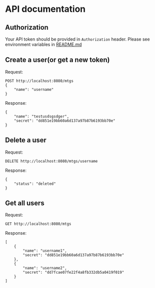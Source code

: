 # API documentation

## Authorization

Your API token should be provided in `Authorization` header. Please see environment variables in [README.md](./README.md)

## Create a user(or get a new token)

Request:
```
POST http://localhost:8080/mtgs
{
	"name": "username"
}
```

Response:
```
{
    "name": "testusdsgsdger",
    "secret": "dd851e19bb60a6d137a97b87b6193bb70e"
}
```

## Delete a user

Request:
```
DELETE http://localhost:8080/mtgs/username
```

Response:
```
{
    "status": "deleted"
}
```

## Get all users
Request:
```
GET http://localhost:8080/mtgs
```

Response:
```
[
    {
        "name": "username1",
        "secret": "dd851e19bb60a6d137a97b87b6193bb70e"
    },
    {
        "name": "username2",
        "secret": "dd7fcae07fe22f4a8fb332db5a0419f019"
    }
]
```
